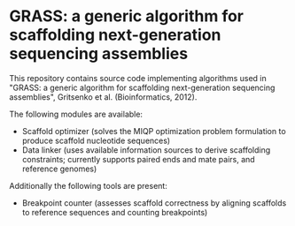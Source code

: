 GRASS: a generic algorithm for scaffolding next-generation sequencing assemblies
=====

This repository contains source code implementing algorithms used in "GRASS: a generic algorithm for scaffolding next-generation sequencing assemblies", Gritsenko et al. (Bioinformatics, 2012).

The following modules are available:
  * Scaffold optimizer (solves the MIQP optimization problem formulation to produce scaffold nucleotide sequences)
  * Data linker (uses available information sources to derive scaffolding constraints; currently supports paired ends and mate pairs, and reference genomes)

Additionally the following tools are present:
  * Breakpoint counter (assesses scaffold correctness by aligning scaffolds to reference sequences and counting breakpoints)
